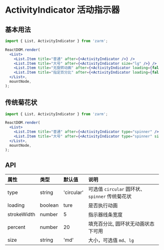 # ActivityIndicator 活动指示器

## 基本用法

```jsx
import { List, ActivityIndicator } from 'zarm';

ReactDOM.render(
  <List>
    <List.Item title="普通" after={<ActivityIndicator />} />
    <List.Item title="大号" after={<ActivityIndicator size="lg" />} />
    <List.Item title="无旋转动画" after={<ActivityIndicator loading={false} />} />
    <List.Item title="指定百分比" after={<ActivityIndicator loading={false} percent={75} />} />
  </List>,
  mountNode,
);
```

## 传统菊花状

```jsx
import { List, ActivityIndicator } from 'zarm';

ReactDOM.render(
  <List>
    <List.Item title="普通" after={<ActivityIndicator type="spinner" />} />
    <List.Item title="大号" after={<ActivityIndicator type="spinner" size="lg" />} />
  </List>,
  mountNode,
);
```

## API

| 属性        | 类型    | 默认值     | 说明                                           |
| :---------- | :------ | :--------- | :--------------------------------------------- |
| type        | string  | 'circular' | 可选值 `circular` 圆环状、`spinner` 传统菊花状 |
| loading     | boolean | ture       | 是否执行动画                                   |
| strokeWidth | number  | 5          | 指示器线条宽度                                 |
| percent     | number  | 20         | 填充百分比, 圆环状无动画状态下可用             |
| size        | string  | 'md'       | 大小，可选值 `md`、`lg`                        |
